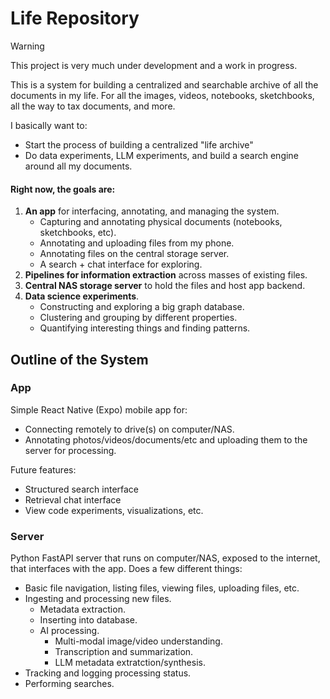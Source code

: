 # Life Repository

> [!WARNING]
> This project is very much under development and a work in progress.

This is a system for building a centralized and searchable archive of all the documents in my life. For all the images, videos, notebooks, sketchbooks, all the way to tax documents, and more.

I basically want to:
- Start the process of building a centralized "life archive"
- Do data experiments, LLM experiments, and build a search engine around all my documents.

####  Right now, the goals are:
1. **An app** for interfacing, annotating, and managing the system.
    - Capturing and annotating physical documents (notebooks, sketchbooks, etc).
    - Annotating and uploading files from my phone.
    - Annotating files on the central storage server.
    - A search + chat interface for exploring.
2. **Pipelines for information extraction** across masses of existing files.    
3. **Central NAS storage server** to hold the files and host app backend.
4. **Data science experiments**.
    - Constructing and exploring a big graph database.
    - Clustering and grouping by different properties.
    - Quantifying interesting things and finding patterns.

## Outline of the System

### App
Simple React Native (Expo) mobile app for:
- Connecting remotely to drive(s) on computer/NAS.
- Annotating photos/videos/documents/etc and uploading them to the server for processing.

Future features:
- Structured search interface
- Retrieval chat interface
- View code experiments, visualizations, etc.

### Server
Python FastAPI server that runs on computer/NAS, exposed to the internet, that interfaces with the app.
Does a few different things:
- Basic file navigation, listing files, viewing files, uploading files, etc.
- Ingesting and processing new files.
    - Metadata extraction.
    - Inserting into database.
    - AI processing.
        - Multi-modal image/video understanding.
        - Transcription and summarization.
        - LLM metadata extratction/synthesis.
- Tracking and logging processing status.
- Performing searches.
